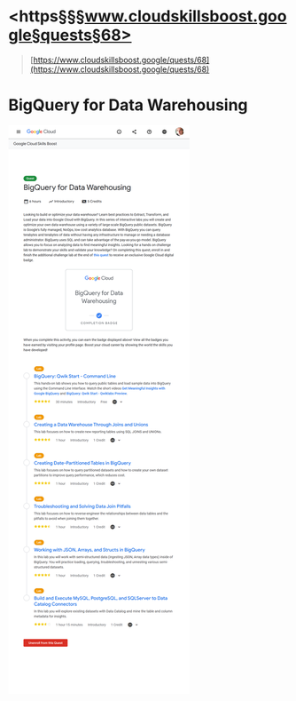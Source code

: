 # <https§§§www.cloudskillsboost.google§quests§68>
> [https://www.cloudskillsboost.google/quests/68](https://www.cloudskillsboost.google/quests/68)

# BigQuery for Data Warehousing

![1687359379943.png](./1687359379943.png)
